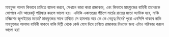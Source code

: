 মাহফুজ আলম কিভাবে ঢাবিতে হামলা করবে, সেখানে কারা কারা রাজাকার, এবং কিভাবে মাহফুজের বাহিনী তাদেরকে ভোগাবে এটা আরেকটু পরিস্কার করলে ভালো হয়। এটাকি একাত্তরের পঁচিশে মার্চের রাতের মতো অ্যাটাক হবে, নাকি চব্বিশের জুলাইয়ের মতো? মাহফুজের সাথে ঢাবিতে সে হামলায় আর কে কে নেতৃত্ব দিবে? পুরো এনসিপি থাকবে নাকি মাহফুজের আলাদা বাহিনী থাকবে নাকি দিল্লী থেকে কেউ যোগ দিবে ঢাবিতে রাজাকার নিধনের জন্য এটাও পরিস্কার করলে ভালো হয়!
